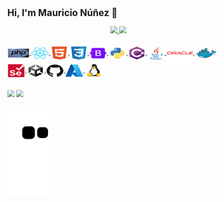 ## Hi, I'm Mauricio Núñez 🖖

<div align="center">
  <a href="https://github.com/MauricioNunezVega">
  <img height="180em" src="https://github-readme-stats.vercel.app/api?username=MauricioNunezVega&show_icons=true&theme=dark&include_all_commits=true&count_private=true"/>
  <img height="180em" src="https://github-readme-stats.vercel.app/api/top-langs/?username=MauricioNunezVega&layout=compact&langs_count=7&theme=dark"/>
</div>

<div style="display: inline_block"><br>
  <img align="center" alt="Mauro-Php" height="40" width="50" src="https://raw.githubusercontent.com/devicons/devicon/master/icons/php/php-original.svg">
  <img align="center" alt="Mauro-React" height="30" width="40" src="https://raw.githubusercontent.com/devicons/devicon/master/icons/react/react-original.svg">
  <img align="center" alt="Mauro-HTML" height="30" width="40" src="https://raw.githubusercontent.com/devicons/devicon/master/icons/html5/html5-original.svg">
  <img align="center" alt="Mauro-CSS" height="30" width="40" src="https://raw.githubusercontent.com/devicons/devicon/master/icons/css3/css3-original.svg">
  <img align="center" alt="Mauro-Boots" height="30" width="40" src="https://raw.githubusercontent.com/devicons/devicon/master/icons/bootstrap/bootstrap-original.svg">
  <img align="center" alt="Mauro-Python" height="30" width="40" src="https://raw.githubusercontent.com/devicons/devicon/master/icons/python/python-original.svg">
  <img align="center" alt="Mauro-Csharp" height="30" width="40" src="https://raw.githubusercontent.com/devicons/devicon/master/icons/csharp/csharp-original.svg">
  <img align="center" alt="Mauro-Java" height="30" width="40" src="https://raw.githubusercontent.com/devicons/devicon/master/icons/java/java-original.svg">
  <img align="center" alt="Mauro-Oracle" height="50" width="60" src="https://raw.githubusercontent.com/devicons/devicon/master/icons/oracle/oracle-original.svg">
  <img align="center" alt="Mauro-Docker" height="40" width="50" src="https://raw.githubusercontent.com/devicons/devicon/master/icons/docker/docker-original.svg">
  <img align="center" alt="Mauro-Selenium" height="30" width="40" src="https://raw.githubusercontent.com/devicons/devicon/master/icons/selenium/selenium-original.svg">
  <img align="center" alt="Mauro-Unity" height="30" width="40" src="https://raw.githubusercontent.com/devicons/devicon/master/icons/unity/unity-original.svg">
  <img align="center" alt="Mauro-GitHub" height="30" width="40" src="https://raw.githubusercontent.com/devicons/devicon/master/icons/github/github-original.svg">
  <img align="center" alt="Mauro-AzureDevop" height="30" width="40" src="https://raw.githubusercontent.com/devicons/devicon/master/icons/azure/azure-original.svg">
  <img align="center" alt="Mauro-Linux" height="30" width="40" src="https://raw.githubusercontent.com/devicons/devicon/master/icons/linux/linux-original.svg">
</div>

 ##
<div> 
 <a href = "mailto:mauro_1995@live.com"><img src="https://img.shields.io/badge/-Outlook-%230077B5?style=for-the-badge&logo=microsoft&logoColor=white%22%20target=%22_blank"></a>
 <a href="https://www.linkedin.com/in/mauricionunezvega" target="_blank"><img src="https://img.shields.io/badge/-LinkedIn-%230077B5?style=for-the-badge&logo=linkedin&logoColor=white" target="_blank"></a> 
</div>
  
 ##
 ![snake svg](https://github.com/MauricioNunezVega/.github/blob/output/github-contribution-grid-snake.svg)
  
  
  
 
